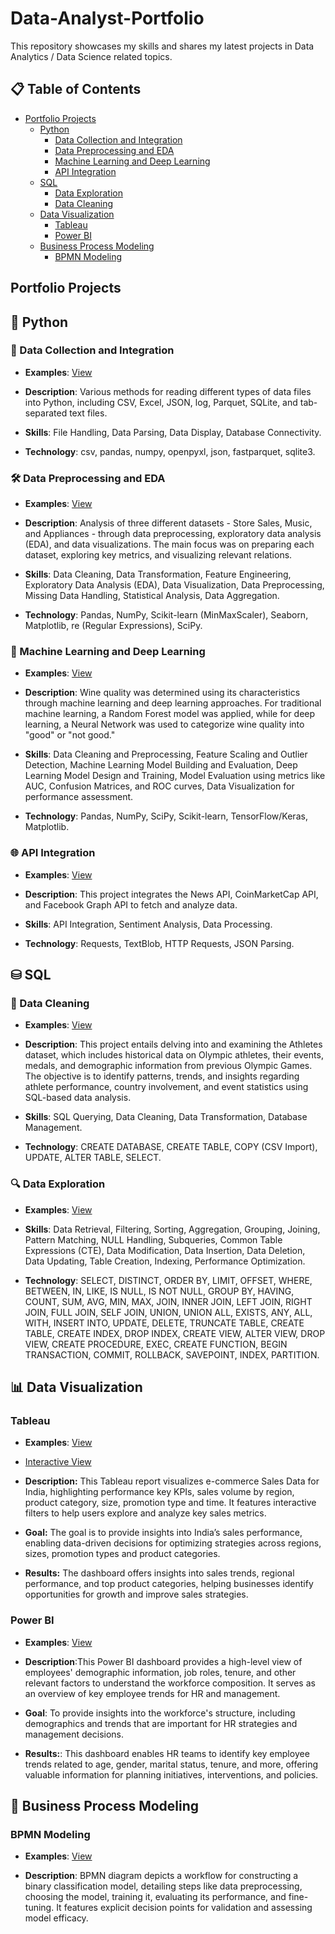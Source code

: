 # Data-Analyst-Portfolio

This repository showcases my skills and shares my latest projects in Data Analytics / Data Science related topics.

## 📋 Table of Contents
- [Portfolio Projects](#portfolio-projects)
    - [Python](#python)
        - [Data Collection and Integration](#data-collection-and-integration)
        - [Data Preprocessing and EDA](#data-preprocessing-and-eda)
        - [Machine Learning and Deep Learning](#machine-learning-and-deep-learning)
        - [API Integration](#api-integration)
    - [SQL](#sql)
        - [Data Exploration](#data-exploration)
        - [Data Cleaning](#data-cleaning)
    - [Data Visualization](#data-visualization)
        - [Tableau](#tableau)
        - [Power BI](#power-bi)
    - [Business Process Modeling](#business-process-modeling)
        - [BPMN Modeling](#bpmn-modeling)

## Portfolio Projects

## 🐍 Python

### 🔌 Data Collection and Integration
- **Examples**: [View](https://github.com/AndriiKachan/Portfolio-Projects/tree/main/Python/Data%20Collection%20and%20Integration)
  
- **Description**: Various methods for reading different types of data files into Python, including CSV, Excel, JSON, log, Parquet, SQLite, and tab-separated text files.
  
- **Skills**: File Handling, Data Parsing, Data Display, Database Connectivity.
  
- **Technology**: csv, pandas, numpy, openpyxl, json, fastparquet, sqlite3.
  
### 🛠️ Data Preprocessing and EDA
- **Examples**: [View](https://github.com/AndriiKachan/Portfolio-Projects/tree/main/Python/Data%20Preprocessing%20and%20EDA)
  
- **Description**: Analysis of three different datasets - Store Sales, Music, and Appliances - through data preprocessing, exploratory data analysis (EDA), and data visualizations. The main focus was on preparing each dataset, exploring key metrics, and visualizing relevant relations.
  
- **Skills**: Data Cleaning, Data Transformation, Feature Engineering, Exploratory Data Analysis (EDA), Data Visualization, Data Preprocessing, Missing Data Handling, Statistical Analysis, Data Aggregation.
  
- **Technology**: Pandas, NumPy, Scikit-learn (MinMaxScaler), Seaborn, Matplotlib, re (Regular Expressions), SciPy.

### 🤖 Machine Learning and Deep Learning
- **Examples**: [View](https://github.com/AndriiKachan/Portfolio-Projects/tree/main/Python/Machine%20Learning%20and%20Deep%20Learning)
  
- **Description**: Wine quality was determined using its characteristics through machine learning and deep learning approaches. For traditional machine learning, a Random Forest model was applied, while for deep learning, a Neural Network was used to categorize wine quality into "good" or "not good."
  
- **Skills**: Data Cleaning and Preprocessing, Feature Scaling and Outlier Detection, Machine Learning Model Building and Evaluation, Deep Learning Model Design and Training, Model Evaluation using metrics like AUC, Confusion Matrices, and ROC curves, Data Visualization for performance assessment.
  
- **Technology**: Pandas, NumPy, SciPy, Scikit-learn, TensorFlow/Keras, Matplotlib.

### 🌐 API Integration
- **Examples**: [View](https://github.com/AndriiKachan/Portfolio-Projects/tree/main/Python/API%20Integration)
  
- **Description**: This project integrates the News API, CoinMarketCap API, and Facebook Graph API to fetch and analyze data.
  
- **Skills**: API Integration, Sentiment Analysis, Data Processing.
  
- **Technology**: Requests, TextBlob, HTTP Requests, JSON Parsing.

## ⛁ SQL

### 🧹 Data Cleaning
- **Examples**: [View](https://github.com/AndriiKachan/Portfolio-Projects/tree/main/SQL/Data%20Cleaning)
  
- **Description**: This project entails delving into and examining the Athletes dataset, which includes historical data on Olympic athletes, their events, medals, and demographic information from previous Olympic Games. The objective is to identify patterns, trends, and insights regarding athlete performance, country involvement, and event statistics using SQL-based data analysis.
  
- **Skills**: SQL Querying, Data Cleaning, Data Transformation, Database Management.
  
- **Technology**: CREATE DATABASE, CREATE TABLE, COPY (CSV Import), UPDATE, ALTER TABLE, SELECT.

### 🔍 Data Exploration
- **Examples**: [View](https://github.com/AndriiKachan/Portfolio-Projects/tree/main/SQL/Data%20Exploration)
  
- **Skills**: Data Retrieval, Filtering, Sorting, Aggregation, Grouping, Joining, Pattern Matching, NULL Handling, Subqueries, Common Table Expressions (CTE), Data Modification, Data Insertion, Data Deletion, Data Updating, Table Creation, Indexing, Performance Optimization.
  
- **Technology**: SELECT, DISTINCT, ORDER BY, LIMIT, OFFSET, WHERE, BETWEEN, IN, LIKE, IS NULL, IS NOT NULL, GROUP BY, HAVING, COUNT, SUM, AVG, MIN, MAX, JOIN, INNER JOIN, LEFT JOIN, RIGHT JOIN, FULL JOIN, SELF JOIN, UNION, UNION ALL, EXISTS, ANY, ALL, WITH, INSERT INTO, UPDATE, DELETE, TRUNCATE TABLE, CREATE TABLE, CREATE INDEX, DROP INDEX, CREATE VIEW, ALTER VIEW, DROP VIEW, CREATE PROCEDURE, EXEC, CREATE FUNCTION, BEGIN TRANSACTION, COMMIT, ROLLBACK, SAVEPOINT, INDEX, PARTITION.

## 📊 Data Visualization

### Tableau
- **Examples**: [View](https://github.com/AndriiKachan/Portfolio-Projects/tree/main/Data%20Visualization/Tableau)
- [Interactive View](https://public.tableau.com/app/profile/andrii.kachan/viz/IndiaSales_17352558238910/Dashboard1?publish=yes)
  
- **Description:** This Tableau report visualizes e-commerce Sales Data for India, highlighting performance key KPIs, sales volume by region, product category, size, promotion type and time. It features interactive filters to help users explore and analyze key sales metrics.

- **Goal:** The goal is to provide insights into India’s sales performance, enabling data-driven decisions for optimizing strategies across regions, sizes, promotion types and product categories.

- **Results:** The dashboard offers insights into sales trends, regional performance, and top product categories, helping businesses identify opportunities for growth and improve sales strategies.

### Power BI
- **Examples**: [View](https://github.com/AndriiKachan/Portfolio-Projects/tree/main/Data%20Visualization/Power%20BI)
  
- **Description**:This Power BI dashboard provides a high-level view of employees' demographic information, job roles, tenure, and other relevant factors to understand the workforce composition. It serves as an overview of key employee trends for HR and management.
  
- **Goal**: To provide insights into the workforce's structure, including demographics and trends that are important for HR strategies and management decisions.
  
- **Results:**: This dashboard enables HR teams to identify key employee trends related to age, gender, marital status, tenure, and more, offering valuable information for planning initiatives, interventions, and policies.

## 🔗 Business Process Modeling

### BPMN Modeling
- **Examples**: [View](https://github.com/AndriiKachan/Portfolio-Projects/tree/main/Business%20Process%20Modeling/BPMN)
  
- **Description**: BPMN diagram depicts a workflow for constructing a binary classification model, detailing steps like data preprocessing, choosing the model, training it, evaluating its performance, and fine-tuning. It features explicit decision points for validation and assessing model efficacy.
